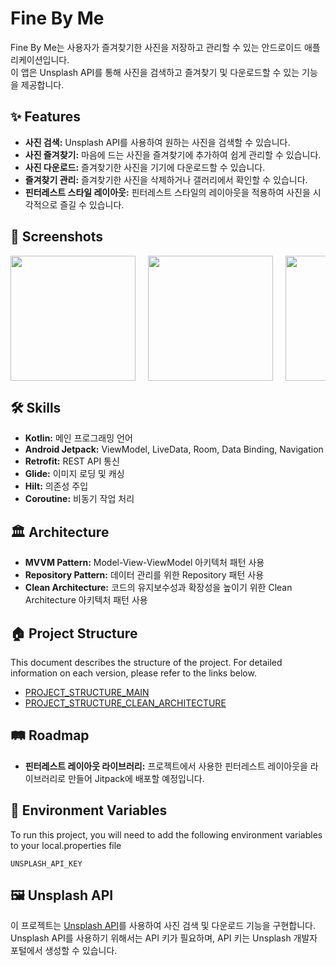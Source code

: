 # Fine By Me

Fine By Me는 사용자가 즐겨찾기한 사진을 저장하고 관리할 수 있는 안드로이드 애플리케이션입니다. <br>이 앱은 Unsplash API를 통해 사진을 검색하고 즐겨찾기 및 다운로드할 수 있는 기능을 제공합니다.


## ✨ Features

- **사진 검색:** Unsplash API를 사용하여 원하는 사진을 검색할 수 있습니다.
- **사진 즐겨찾기:** 마음에 드는 사진을 즐겨찾기에 추가하여 쉽게 관리할 수 있습니다.
- **사진 다운로드:** 즐겨찾기한 사진을 기기에 다운로드할 수 있습니다.
- **즐겨찾기 관리:** 즐겨찾기한 사진을 삭제하거나 갤러리에서 확인할 수 있습니다.
- **핀터레스트 스타일 레이아웃:** 핀터레스트 스타일의 레이아웃을 적용하여 사진을 시각적으로 즐길 수 있습니다.

## 📸 Screenshots

<!--#### **사진 목록 화면**
<img src="https://github.com/quessr/fine-by-me/assets/96334609/18d7699d-7b74-4d15-b994-18e8cf2e556d" width="200" />

#### **사진 상세 화면**
<img src="https://github.com/LayTheGroundWork/Eighteen_Android/assets/96334609/bfafeef7-5681-4809-a6b5-a69b086aeb52" width="200"/>

#### **즐겨찾기 목록 화면**
<img src="https://github.com/LayTheGroundWork/Eighteen_Android/assets/96334609/3a5c7b08-68cc-466b-bf7b-42a44118b25d" width="200"/>

#### **검색 화면**
<img src="https://github.com/quessr/fine-by-me/assets/96334609/e9c8f2b8-8ba8-49fc-be48-d51d9783392e" width="200"/>-->

<div style="display: flex; column-gap: 20px; overflow-x: auto">
  <img src="https://github.com/user-attachments/assets/655acc3e-10bc-455b-a752-6e7d079002c8" width="200"/>
  <img src="https://github.com/user-attachments/assets/872e26c7-0643-4738-98cd-eef35102285c" width="200"/>
  <img src="https://github.com/user-attachments/assets/d26abad7-afb4-4b18-af8d-b5a251e54c10" width="200"/>
  <img src="https://github.com/user-attachments/assets/dad2af30-26b2-40f5-be3f-909254220092" width="200"/>
</div> 


## 🛠 Skills

- **Kotlin:** 메인 프로그래밍 언어
- **Android Jetpack:** ViewModel, LiveData, Room, Data Binding, Navigation
- **Retrofit:** REST API 통신
- **Glide:** 이미지 로딩 및 캐싱
- **Hilt:** 의존성 주입
- **Coroutine:** 비동기 작업 처리

## 🏛 Architecture
- **MVVM Pattern:** Model-View-ViewModel 아키텍처 패턴 사용
- **Repository Pattern:** 데이터 관리를 위한 Repository 패턴 사용
- **Clean Architecture:** 코드의 유지보수성과 확장성을 높이기 위한 Clean Architecture 아키텍처 패턴 사용

## 🏠 Project Structure

This document describes the structure of the project. For detailed information on each version, please refer to the links below.

- [PROJECT_STRUCTURE_MAIN](./docx/PROJECT_STRUCTURE_MAIN.md)
- [PROJECT_STRUCTURE_CLEAN_ARCHITECTURE](./docx/PROJECT_STRUCTURE_CLEAN_ARCHITECTURE.md)

## 🛤 Roadmap

- **핀터레스트 레이아웃 라이브러리:** 프로젝트에서 사용한 핀터레스트 레이아웃을 라이브러리로 만들어 Jitpack에 배포할 예정입니다.


## 🔧 Environment Variables

To run this project, you will need to add the following environment variables to your local.properties file

`UNSPLASH_API_KEY`

## 🖼 Unsplash API

이 프로젝트는 [Unsplash API](https://unsplash.com/developers)를 사용하여 사진 검색 및 다운로드 기능을 구현합니다. <br>Unsplash API를 사용하기 위해서는 API 키가 필요하며, API 키는 Unsplash 개발자 포털에서 생성할 수 있습니다.